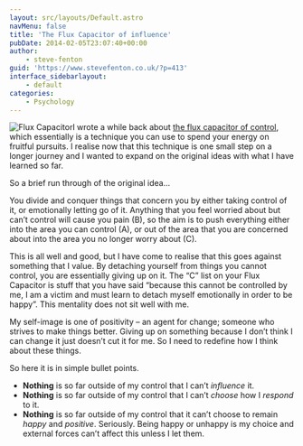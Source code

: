 ```yaml
---
layout: src/layouts/Default.astro
navMenu: false
title: 'The Flux Capacitor of influence'
pubDate: 2014-02-05T23:07:40+00:00
author:
    - steve-fenton
guid: 'https://www.stevefenton.co.uk/?p=413'
interface_sidebarlayout:
    - default
categories:
    - Psychology
---
```


![Flux Capacitor](/img/2015/07/flux-capacitor.jpg)I wrote a while back about [the flux capacitor of control](http://www.stevefenton.co.uk/Content/Blog/Date/201208/Blog/The-Flux-Capacitor-Of-Control/), which essentially is a technique you can use to spend your energy on fruitful pursuits. I realise now that this technique is one small step on a longer journey and I wanted to expand on the original ideas with what I have learned so far.

So a brief run through of the original idea…

You divide and conquer things that concern you by either taking control of it, or emotionally letting go of it. Anything that you feel worried about but can’t control will cause you pain (B), so the aim is to push everything either into the area you can control (A), or out of the area that you are concerned about into the area you no longer worry about (C).

This is all well and good, but I have come to realise that this goes against something that I value. By detaching yourself from things you cannot control, you are essentially giving up on it. The “C” list on your Flux Capacitor is stuff that you have said “because this cannot be controlled by me, I am a victim and must learn to detach myself emotionally in order to be happy”. This mentality does not sit well with me.

My self-image is one of positivity – an agent for change; someone who strives to make things better. Giving up on something because I don’t think I can change it just doesn’t cut it for me. So I need to redefine how I think about these things.

So here it is in simple bullet points.

- **Nothing** is so far outside of my control that I can’t *influence* it.
- **Nothing** is so far outside of my control that I can’t *choose* how I *respond* to it.
- **Nothing** is so far outside of my control that it can’t choose to remain *happy* and *positive*. Seriously. Being happy or unhappy is my choice and external forces can’t affect this unless I let them.